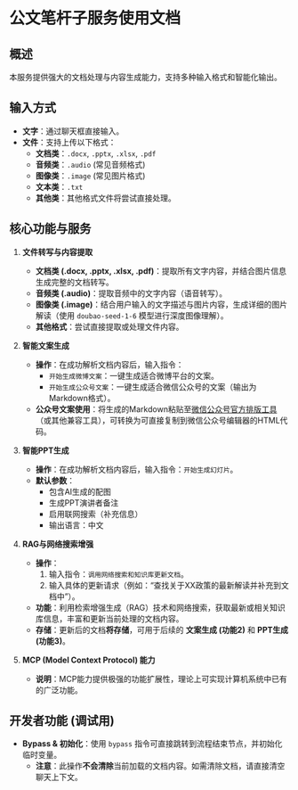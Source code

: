 # 公文笔杆子服务使用文档

## 概述
本服务提供强大的文档处理与内容生成能力，支持多种输入格式和智能化输出。

## 输入方式
*   **文字**：通过聊天框直接输入。
*   **文件**：支持上传以下格式：
    *   **文档类**：`.docx`, `.pptx`, `.xlsx`, `.pdf`
    *   **音频类**：`.audio` (常见音频格式)
    *   **图像类**：`.image` (常见图片格式)
    *   **文本类**：`.txt`
    *   **其他类**：其他格式文件将尝试直接处理。

## 核心功能与服务

1.  **文件转写与内容提取**
    *   **文档类 (.docx, .pptx, .xlsx, .pdf)**：提取所有文字内容，并结合图片信息生成完整的文档转写。
    *   **音频类 (.audio)**：提取音频中的文字内容（语音转写）。
    *   **图像类 (.image)**：结合用户输入的文字描述与图片内容，生成详细的图片解读（使用 `doubao-seed-1-6` 模型进行深度图像理解）。
    *   **其他格式**：尝试直接提取或处理文件内容。

2.  **智能文案生成**
    *   **操作**：在成功解析文档内容后，输入指令：
        *   `开始生成微博文案`：一键生成适合微博平台的文案。
        *   `开始生成公众号文案`：一键生成适合微信公众号的文案（输出为Markdown格式）。
    *   **公众号文案使用**：将生成的Markdown粘贴至[微信公众号官方排版工具](https://md.phodal.com)（或其他兼容工具），可转换为可直接复制到微信公众号编辑器的HTML代码。

3.  **智能PPT生成**
    *   **操作**：在成功解析文档内容后，输入指令：`开始生成幻灯片`。
    *   **默认参数**：
        *   包含AI生成的配图
        *   生成PPT演讲者备注
        *   启用联网搜索（补充信息）
        *   输出语言：中文

4.  **RAG与网络搜索增强**
    *   **操作**：
        1.  输入指令：`调用网络搜索和知识库更新文档`。
        2.  输入具体的更新请求（例如：“查找关于XX政策的最新解读并补充到文档中”）。
    *   **功能**：利用检索增强生成（RAG）技术和网络搜索，获取最新或相关知识库信息，丰富和更新当前处理的文档内容。
    *   **存储**：更新后的文档**将存储**，可用于后续的 **文案生成 (功能2)** 和 **PPT生成 (功能3)**。

5.  **MCP (Model Context Protocol) 能力**
    *   **说明**：MCP能力提供极强的功能扩展性，理论上可实现计算机系统中已有的广泛功能。

## 开发者功能 (调试用)

*   **Bypass & 初始化**：使用 `bypass` 指令可直接跳转到流程结束节点，并初始化临时变量。
    *   **注意**：此操作**不会清除**当前加载的文档内容。如需清除文档，请直接清空聊天上下文。